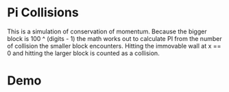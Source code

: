 # Pi Collisions

This is a simulation of conservation of momentum. Because the bigger block is 100 ^ (digits - 1) the math works out to calculate PI from the number of collision the smaller block encounters. Hitting the immovable wall at x == 0 and hitting the larger block is counted as a collision.


# Demo

